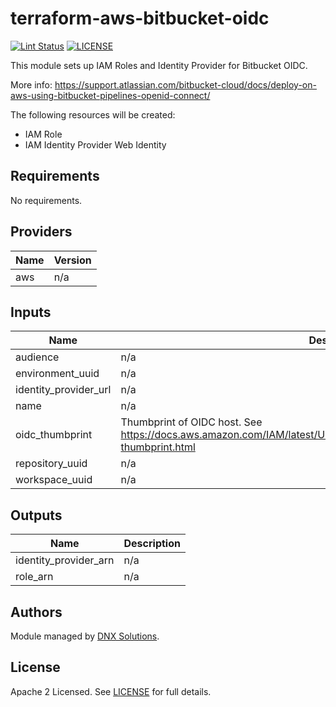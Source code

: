 # terraform-aws-bitbucket-oidc

[![Lint Status](https://github.com/DNXLabs/terraform-aws-bitbucket-oidc/workflows/Lint/badge.svg)](https://github.com/DNXLabs/terraform-aws-bitbucket-oidc/actions)
[![LICENSE](https://img.shields.io/github/license/DNXLabs/terraform-aws-bitbucket-oidc)](https://github.com/DNXLabs/terraform-aws-bitbucket-oidc/blob/master/LICENSE)

This module sets up IAM Roles and Identity Provider for Bitbucket OIDC.

More info: https://support.atlassian.com/bitbucket-cloud/docs/deploy-on-aws-using-bitbucket-pipelines-openid-connect/

The following resources will be created:
 
 - IAM Role
 - IAM Identity Provider Web Identity

<!--- BEGIN_TF_DOCS --->

## Requirements

No requirements.

## Providers

| Name | Version |
|------|---------|
| aws | n/a |

## Inputs

| Name | Description | Type | Default | Required |
|------|-------------|------|---------|:--------:|
| audience | n/a | `string` | n/a | yes |
| environment\_uuid | n/a | `string` | `""` | no |
| identity\_provider\_url | n/a | `string` | n/a | yes |
| name | n/a | `string` | n/a | yes |
| oidc\_thumbprint | Thumbprint of OIDC host. See https://docs.aws.amazon.com/IAM/latest/UserGuide/id_roles_providers_create_oidc_verify-thumbprint.html | `string` | `"a031c46782e6e6c662c2c87c76da9aa62ccabd8e"` | no |
| repository\_uuid | n/a | `string` | n/a | yes |
| workspace\_uuid | n/a | `string` | n/a | yes |

## Outputs

| Name | Description |
|------|-------------|
| identity\_provider\_arn | n/a |
| role\_arn | n/a |

<!--- END_TF_DOCS --->

## Authors

Module managed by [DNX Solutions](https://github.com/DNXLabs).

## License

Apache 2 Licensed. See [LICENSE](https://github.com/DNXLabs/terraform-aws-bitbucket-oidc/blob/master/LICENSE) for full details.
